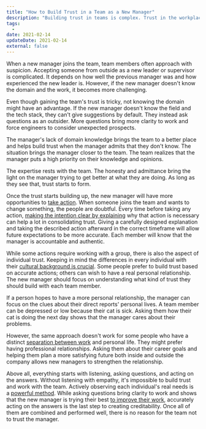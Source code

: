 ```yaml
---
title: "How to Build Trust in a Team as a New Manager"
description: "Building trust in teams is complex. Trust in the workplace is crucial to becoming a successful software engineering manager."
tags:
  -
date: 2021-02-14
updateDate: 2021-02-14
external: false
---
```


When a new manager joins the team, team members often approach with suspicion. Accepting someone from outside as a new leader or supervisor is complicated. It depends on how well the previous manager was and how experienced the new leader is. However, if the new manager doesn't know the domain and the work, it becomes more challenging.

Even though gaining the team's trust is tricky, not knowing the domain might have an advantage. If the new manager doesn't know the field and the tech stack, they can't give suggestions by default. They instead ask questions as an outsider. More questions bring more clarity to work and force engineers to consider unexpected prospects.

The manager's lack of domain knowledge brings the team to a better place and helps build trust when the manager admits that they don't know. The situation brings the manager closer to the team. The team realizes that the manager puts a high priority on their knowledge and opinions.

The expertise rests with the team. The honesty and admittance bring the light on the manager trying to get better at what they are doing. As long as they see that, trust starts to form.

Once the trust starts building up, the new manager will have more opportunities to [take action](/managing-partially-distributed-teams/). When someone joins the team and wants to change something, the people are doubtful. Every time before taking any action, [making the intention clear by explaining](/communicating-decisions-in-the-organizations/) why that action is necessary can help a lot in consolidating trust. Giving a carefully designed explanation and taking the described action afterward in the correct timeframe will allow future expectations to be more accurate. Each member will know that the manager is accountable and authentic.

While some actions require working with a group, there is also the aspect of individual trust. Keeping in mind the differences in every individual with their [cultural background is crucial](/books/high-productivity-and-clear-communication-in-different-cultures/). Some people prefer to build trust based on accurate actions; others can wish to have a real personal relationship. The new manager should focus on understanding what kind of trust they should build with each team member.

If a person hopes to have a more personal relationship, the manager can focus on the clues about their direct reports' personal lives. A team member can be depressed or low because their cat is sick. Asking them how their cat is doing the next day shows that the manager cares about their problems.

However, the same approach doesn't work for some people who have a distinct [separation between work](/separation-of-concerns-at-work/) and personal life. They might prefer having professional relationships. Asking them about their career goals and helping them plan a more satisfying future both inside and outside the company allows new managers to strengthen the relationship.

Above all, everything starts with listening, asking questions, and acting on the answers. Without listening with empathy, it's impossible to build trust and work with the team. Actively observing each individual's real needs is a [powerful method](https://www.nonviolentcommunication.com/). While asking questions bring clarity to work and shows that the new manager is trying their best [to improve their work](/managing-partially-distributed-teams/), accurately acting on the answers is the last step to creating creditability. Once all of them are combined and performed well, there is no reason for the team not to trust the manager.
